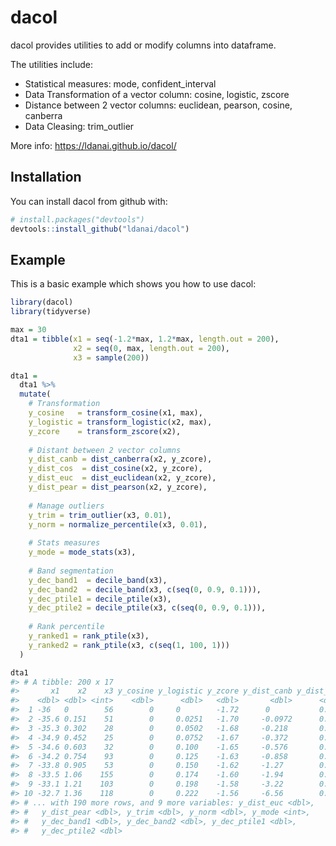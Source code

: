 # dacol

dacol provides utilities to add or modify columns into dataframe.

The utilities include:

* Statistical measures: mode, confident_interval
* Data Transformation of a vector column: cosine, logistic, zscore
* Distance between 2 vector columns: euclidean, pearson, cosine, canberra
* Data Cleasing: trim_outlier

More info: https://ldanai.github.io/dacol/
  

## Installation

You can install dacol from github with:

``` r
# install.packages("devtools")
devtools::install_github("ldanai/dacol")
```

## Example

This is a basic example which shows you how to use dacol:

``` r
library(dacol)
library(tidyverse)

max = 30
dta1 = tibble(x1 = seq(-1.2*max, 1.2*max, length.out = 200),
              x2 = seq(0, max, length.out = 200),
              x3 = sample(200))

dta1 = 
  dta1 %>% 
  mutate(
    # Transformation
    y_cosine   = transform_cosine(x1, max),
    y_logistic = transform_logistic(x2, max),
    y_zcore    = transform_zscore(x2),
    
    # Distant between 2 vector columns
    y_dist_canb = dist_canberra(x2, y_zcore),
    y_dist_cos  = dist_cosine(x2, y_zcore),
    y_dist_euc  = dist_euclidean(x2, y_zcore),
    y_dist_pear = dist_pearson(x2, y_zcore),
    
    # Manage outliers
    y_trim = trim_outlier(x3, 0.01),
    y_norm = normalize_percentile(x3, 0.01),
    
    # Stats measures
    y_mode = mode_stats(x3),
    
    # Band segmentation
    y_dec_band1  = decile_band(x3),
    y_dec_band2  = decile_band(x3, c(seq(0, 0.9, 0.1))),
    y_dec_ptile1 = decile_ptile(x3),
    y_dec_ptile2 = decile_ptile(x3, c(seq(0, 0.9, 0.1))),
    
    # Rank percentile
    y_ranked1 = rank_ptile(x3), 
    y_ranked2 = rank_ptile(x3, c(seq(1, 100, 1))) 
  )

dta1
#> # A tibble: 200 x 17
#>       x1    x2    x3 y_cosine y_logistic y_zcore y_dist_canb y_dist_cos
#>    <dbl> <dbl> <int>    <dbl>      <dbl>   <dbl>       <dbl>      <dbl>
#>  1 -36   0        56        0     0        -1.72      0           0.498
#>  2 -35.6 0.151    51        0     0.0251   -1.70     -0.0972      0.498
#>  3 -35.3 0.302    28        0     0.0502   -1.68     -0.218       0.498
#>  4 -34.9 0.452    25        0     0.0752   -1.67     -0.372       0.498
#>  5 -34.6 0.603    32        0     0.100    -1.65     -0.576       0.498
#>  6 -34.2 0.754    93        0     0.125    -1.63     -0.858       0.498
#>  7 -33.8 0.905    53        0     0.150    -1.62     -1.27        0.498
#>  8 -33.5 1.06    155        0     0.174    -1.60     -1.94        0.498
#>  9 -33.1 1.21    103        0     0.198    -1.58     -3.22        0.498
#> 10 -32.7 1.36    118        0     0.222    -1.56     -6.56        0.498
#> # ... with 190 more rows, and 9 more variables: y_dist_euc <dbl>,
#> #   y_dist_pear <dbl>, y_trim <dbl>, y_norm <dbl>, y_mode <int>,
#> #   y_dec_band1 <dbl>, y_dec_band2 <dbl>, y_dec_ptile1 <dbl>,
#> #   y_dec_ptile2 <dbl>
```

